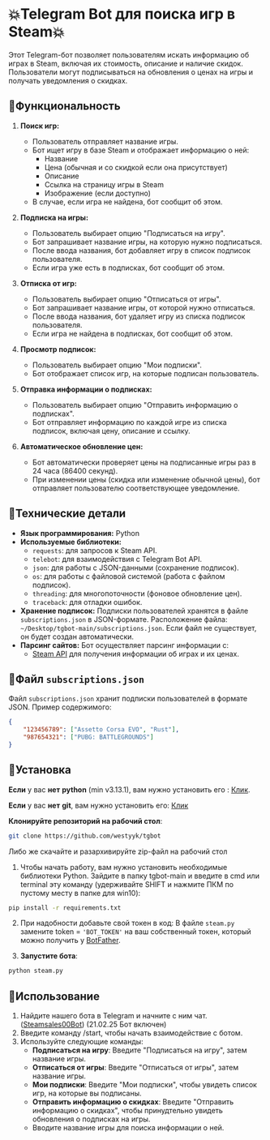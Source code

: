# 💥Telegram Bot для поиска игр в Steam💥

Этот Telegram-бот позволяет пользователям искать информацию об играх в Steam, включая их стоимость, описание и наличие скидок. Пользователи могут подписываться на обновления о ценах на игры и получать уведомления о скидках.

## 📌Функциональность

1.  **Поиск игр:**
    *   Пользователь отправляет название игры.
    *   Бот ищет игру в базе Steam и отображает информацию о ней:
        *   Название
        *   Цена (обычная и со скидкой если она присутствует)
        *   Описание
        *   Ссылка на страницу игры в Steam
        *   Изображение (если доступно)
    *   В случае, если игра не найдена, бот сообщит об этом.

2.  **Подписка на игры:**
    *   Пользователь выбирает опцию "Подписаться на игру".
    *   Бот запрашивает название игры, на которую нужно подписаться.
    *   После ввода названия, бот добавляет игру в список подписок пользователя.
    *   Если игра уже есть в подписках, бот сообщит об этом.

3.  **Отписка от игр:**
    *   Пользователь выбирает опцию "Отписаться от игры".
    *   Бот запрашивает название игры, от которой нужно отписаться.
    *   После ввода названия, бот удаляет игру из списка подписок пользователя.
    *   Если игра не найдена в подписках, бот сообщит об этом.

4.  **Просмотр подписок:**
    *   Пользователь выбирает опцию "Мои подписки".
    *   Бот отображает список игр, на которые подписан пользователь.

5.  **Отправка информации о подписках:**
    *   Пользователь выбирает опцию "Отправить информацию о подписках".
    *   Бот отправляет информацию по каждой игре из списка подписок, включая цену, описание и ссылку.

6.  **Автоматическое обновление цен:**
    *   Бот автоматически проверяет цены на подписанные игры раз в 24 часа (86400 секунд).
    *   При изменении цены (скидка или изменение обычной цены), бот отправляет пользователю соответствующее уведомление.
  
## 📌Технические детали

*   **Язык программирования:** Python
*   **Используемые библиотеки:**
    *   `requests`: для запросов к Steam API.
    *   `telebot`: для взаимодействия с Telegram Bot API.
    *   `json`: для работы с JSON-данными (сохранение подписок).
    *   `os`: для работы с файловой системой (работа с файлом подписок).
    *   `threading`: для многопоточности (фоновое обновление цен).
    *   `traceback`: для отладки ошибок.
*   **Хранение подписок:** Подписки пользователей хранятся в файле `subscriptions.json` в JSON-формате. Расположение файла: `~/Desktop/tgbot-main/subscriptions.json`.  Если файл не существует, он будет создан автоматически.
*   **Парсинг сайтов:** Бот осуществляет парсинг информации с:
    *   [Steam API](https://developer.valvesoftware.com/wiki/Steam_Web_API) для получения информации об играх и их ценах.

## 📌Файл `subscriptions.json`

Файл `subscriptions.json` хранит подписки пользователей в формате JSON.  Пример содержимого:

```json
{
    "123456789": ["Assetto Corsa EVO", "Rust"],
    "987654321": ["PUBG: BATTLEGROUNDS"]
}
```
## 📌Установка

**Если** у вас **нет** **python** (min v3.13.1), вам нужно установить его : <a href=https://www.python.org/downloads/>Клик</a>.

**Eсли** у вас **нет** **git**, вам нужно установить его: <a href=https://git-scm.com/downloads/>Клик</a>

**Клонируйте репозиторий на рабочий стол**:
```bash
git clone https://github.com/westyyk/tgbot
```
Либо же скачайте и разархивируйте zip-файл на рабочий стол

1. Чтобы начать работу, вам нужно установить необходимые библиотеки Python. Зайдите в папку tgbot-main и введите в cmd или terminal эту команду (удерживайте SHIFT и нажмите ПКМ по пустому месту в папке для win10): 
```bash
pip install -r requirements.txt
```
2. При надобности добавьте свой токен в код: В файле ```steam.py``` замените token = ```'BOT_TOKEN'``` на ваш собственный токен, который можно получить у <a href=https://t.me/BotFather>BotFather</a>.

3. **Запустите бота**:
```bash
python steam.py
```
## 📌Использование

1. Найдите нашего бота в Telegram и начните с ним чат. (<a href=https://t.me/Steamsales00Bot>Steamsales00Bot</a>) (21.02.25 Бот включен)
2. Введите команду /start, чтобы начать взаимодействие с ботом.
3. Используйте следующие команды:
   - **Подписаться на игру**: Введите "Подписаться на игру", затем название игры.
   - **Отписаться от игры**: Введите "Отписаться от игры", затем название игры.
   - **Мои подписки**: Введите "Мои подписки", чтобы увидеть список игр, на которые вы подписаны.
   - **Отправить информацию о скидках**: Введите "Отправить информацию о скидках", чтобы принудтельно увидеть обновления о подписках на игры.
   - Вводите название игры для поиска информации о ней.

